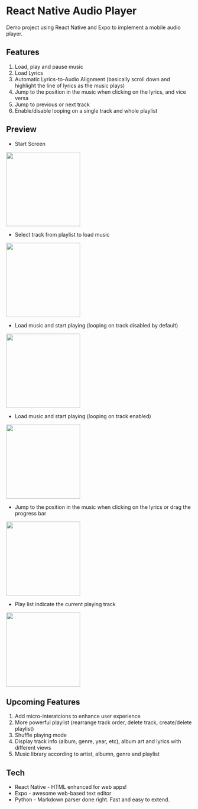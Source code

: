 # React Native Audio Player

Demo project using React Native and Expo to implement a mobile audio player. 


## Features

1) Load, play and pause music
2) Load Lyrics
3) Automatic Lyrics-to-Audio Alignment (basically scroll down and highlight the line of lyrics as the music plays)
4) Jump to the position in the music when clicking on the lyrics, and vice versa
5) Jump to previous or next track
6) Enable/disable looping on a single track and whole playlist

## Preview
* Start Screen
<img src="https://github.com/shen92/React-Native-Audio-Player/blob/main/preview/IMG_2238.PNG" width="200"/>

* Select track from playlist to load music
<img src="https://github.com/shen92/React-Native-Audio-Player/blob/main/preview/IMG_2239.PNG" width="200"/>

* Load music and start playing (looping on track disabled by default)
<img src="https://github.com/shen92/React-Native-Audio-Player/blob/main/preview/IMG_2240.PNG" width="200"/>

* Load music and start playing (looping on track enabled)
<img src="https://github.com/shen92/React-Native-Audio-Player/blob/main/preview/IMG_2241.PNG" width="200"/>

* Jump to the position in the music when clicking on the lyrics or drag the progress bar
<img src="https://github.com/shen92/React-Native-Audio-Player/blob/main/preview/IMG_2242.PNG" width="200"/>

* Play list indicate the current playing track
<img src="https://github.com/shen92/React-Native-Audio-Player/blob/main/preview/IMG_2243.PNG" width="200"/>


## Upcoming Features

1) Add micro-interatcions to enhance user experience
2) More powerful playlist (rearrange track order, delete track, create/delete playlist)
3) Shuffle playing mode
4) Display track info (album, genre, year, etc), album art and lyrics with different views
5) Music library according to artist, albumn, genre and playlist

## Tech

* React Native - HTML enhanced for web apps!
* Expo - awesome web-based text editor
* Python - Markdown parser done right. Fast and easy to extend.
